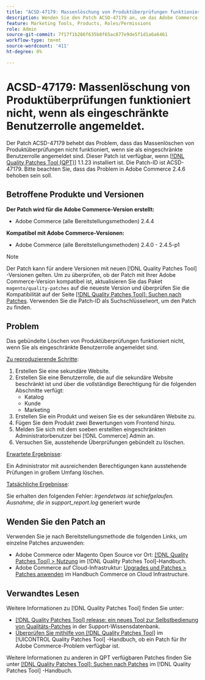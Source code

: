```yaml
---
title: "ACSD-47179: Massenlöschung von Produktüberprüfungen funktioniert nicht, wenn als eingeschränkte Benutzerrolle angemeldet."
description: Wenden Sie den Patch ACSD-47179 an, um das Adobe Commerce-Problem zu beheben, bei dem das Massenlöschen von Produktüberprüfungen nicht funktioniert, wenn Sie als eingeschränkte Benutzerrolle angemeldet sind.
feature: Marketing Tools, Products, Roles/Permissions
role: Admin
source-git-commit: 7f17f1b286f635b8f65ac877e9de5f1d1a6a6461
workflow-type: tm+mt
source-wordcount: '411'
ht-degree: 0%

---
```


# ACSD-47179: Massenlöschung von Produktüberprüfungen funktioniert nicht, wenn als eingeschränkte Benutzerrolle angemeldet.

Der Patch ACSD-47179 behebt das Problem, dass das Massenlöschen von Produktüberprüfungen nicht funktioniert, wenn sie als eingeschränkte Benutzerrolle angemeldet sind. Dieser Patch ist verfügbar, wenn [[!DNL Quality Patches Tool (QPT)]](https://experienceleague.adobe.com/en/docs/commerce-knowledge-base/kb/announcements/commerce-announcements/magento-quality-patches-released-new-tool-to-self-serve-quality-patches) 1.1.23 installiert ist. Die Patch-ID ist ACSD-47179. Bitte beachten Sie, dass das Problem in Adobe Commerce 2.4.6 behoben sein soll.

## Betroffene Produkte und Versionen

**Der Patch wird für die Adobe Commerce-Version erstellt:**

* Adobe Commerce (alle Bereitstellungsmethoden) 2.4.4

**Kompatibel mit Adobe Commerce-Versionen:**

* Adobe Commerce (alle Bereitstellungsmethoden) 2.4.0 - 2.4.5-p1

>[!NOTE]
>
>Der Patch kann für andere Versionen mit neuen [!DNL Quality Patches Tool] -Versionen gelten. Um zu überprüfen, ob der Patch mit Ihrer Adobe Commerce-Version kompatibel ist, aktualisieren Sie das Paket `magento/quality-patches` auf die neueste Version und überprüfen Sie die Kompatibilität auf der Seite [[!DNL Quality Patches Tool]: Suchen nach Patches](https://experienceleague.adobe.com/tools/commerce-quality-patches/index.html). Verwenden Sie die Patch-ID als Suchschlüsselwort, um den Patch zu finden.

## Problem

Das gebündelte Löschen von Produktüberprüfungen funktioniert nicht, wenn Sie als eingeschränkte Benutzerrolle angemeldet sind.

<u>Zu reproduzierende Schritte</u>:

1. Erstellen Sie eine sekundäre Website.
1. Erstellen Sie eine Benutzerrolle, die auf die sekundäre Website beschränkt ist und über die vollständige Berechtigung für die folgenden Abschnitte verfügt:
   * Katalog
   * Kunde
   * Marketing
1. Erstellen Sie ein Produkt und weisen Sie es der sekundären Website zu.
1. Fügen Sie dem Produkt zwei Bewertungen vom Frontend hinzu.
1. Melden Sie sich mit dem soeben erstellten eingeschränkten Administratorbenutzer bei [!DNL Commerce] Admin an.
1. Versuchen Sie, ausstehende Überprüfungen gebündelt zu löschen.

<u>Erwartete Ergebnisse</u>:

Ein Administrator mit ausreichenden Berechtigungen kann ausstehende Prüfungen in großem Umfang löschen.

<u>Tatsächliche Ergebnisse</u>:

Sie erhalten den folgenden Fehler: _Irgendetwas ist schiefgelaufen. Ausnahme, die in support_report.log_ generiert wurde

## Wenden Sie den Patch an

Verwenden Sie je nach Bereitstellungsmethode die folgenden Links, um einzelne Patches anzuwenden:

* Adobe Commerce oder Magento Open Source vor Ort: [[!DNL Quality Patches Tool] > Nutzung](https://experienceleague.adobe.com/docs/commerce-operations/tools/quality-patches-tool/usage.html) im [!DNL Quality Patches Tool]-Handbuch.
* Adobe Commerce auf Cloud-Infrastruktur: [Upgrades und Patches > Patches anwenden](https://experienceleague.adobe.com/docs/commerce-cloud-service/user-guide/develop/upgrade/apply-patches.html) im Handbuch Commerce on Cloud Infrastructure.

## Verwandtes Lesen

Weitere Informationen zu [!DNL Quality Patches Tool] finden Sie unter:

* [[!DNL Quality Patches Tool] release: ein neues Tool zur Selbstbedienung von Qualitäts-Patches](https://experienceleague.adobe.com/en/docs/commerce-knowledge-base/kb/announcements/commerce-announcements/magento-quality-patches-released-new-tool-to-self-serve-quality-patches) in der Support-Wissensdatenbank.
* [Überprüfen Sie mithilfe von  [!DNL Quality Patches Tool]](/help/tools/quality-patches-tool/patches-available-in-qpt/check-patch-for-magento-issue-with-magento-quality-patches.md) im [!UICONTROL Quality Patches Tool] -Handbuch, ob ein Patch für Ihr Adobe Commerce-Problem verfügbar ist.


Weitere Informationen zu anderen in QPT verfügbaren Patches finden Sie unter [[!DNL Quality Patches Tool]: Suchen nach Patches](https://experienceleague.adobe.com/tools/commerce-quality-patches/index.html) im [!DNL Quality Patches Tool] -Handbuch.

